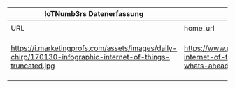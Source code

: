 |IoTNumb3rs Datenerfassung|||||||||||
| ---- | ---- | ---- | ---- | ---- | ---- | ---- | ---- | ---- | ---- | ---- |
||||||||||||
|URL|home_url|filename|device_class|device_count|market_class|market_volume|prognosis_year|publication_year|authorship_class|Dropbox folder|
|https://i.marketingprofs.com/assets/images/daily-chirp/170130-infographic-internet-of-things-truncated.jpg|https://www.marketingprofs.com/chirp/2017/31482/the-internet-of-things-what-it-is-how-we-use-it-and-whats-ahead-infographic|file6_170130-infographic-internet-of-things-truncated.jpg||||||||Pattoho/20181117-2105|
